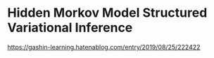 
# Hidden Morkov Model Structured Variational Inference

https://gashin-learning.hatenablog.com/entry/2019/08/25/222422
